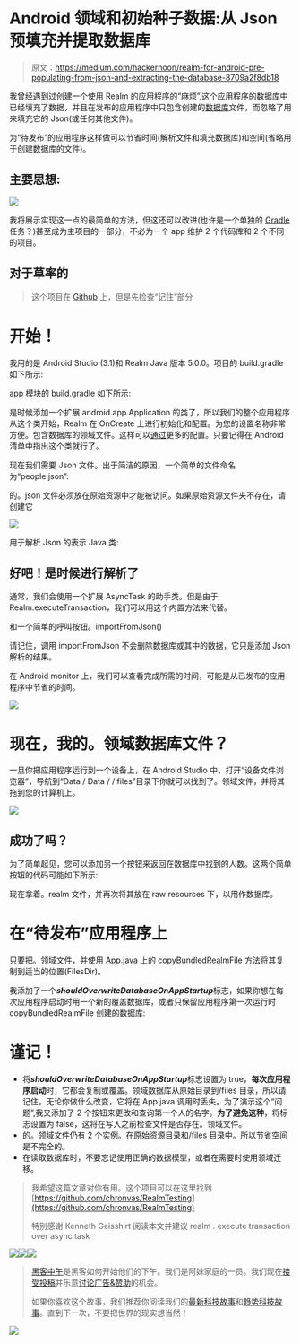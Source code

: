 # Android 领域和初始种子数据:从 Json 预填充并提取数据库

> 原文：<https://medium.com/hackernoon/realm-for-android-pre-populating-from-json-and-extracting-the-database-8709a2f8db18>

我曾经遇到过创建一个使用 Realm 的应用程序的“麻烦”,这个应用程序的数据库中已经填充了数据，并且在发布的应用程序中只包含创建的[数据库](https://hackernoon.com/tagged/database)文件，而忽略了用来填充它的 Json(或任何其他文件)。

为“待发布”的应用程序这样做可以节省时间(解析文件和填充数据库)和空间(省略用于创建数据库的文件)。

## 主要思想:

![](img/19985aa2f98da187db14595359f822cf.png)

我将展示实现这一点的最简单的方法，但这还可以改进(也许是一个单独的 [Gradle](https://hackernoon.com/tagged/gradle) 任务？)甚至成为主项目的一部分，不必为一个 app 维护 2 个代码库和 2 个不同的项目。

## 对于草率的

> 这个项目在 [Github](https://github.com/chronvas/RealmTesting) 上，但是先检查“记住”部分

# 开始！

我用的是 Android Studio (3.1)和 Realm Java 版本 5.0.0。项目的 build.gradle 如下所示:

app 模块的 build.gradle 如下所示:

是时候添加一个扩展 android.app.Application 的类了，所以我们的整个应用程序从这个类开始，Realm 在 OnCreate 上进行初始化和配置。为您的设置名称非常方便。包含数据库的领域文件。这样可以[通过](https://realm.io/docs/java/latest/api/io/realm/RealmConfiguration.Builder.html)更多的配置。只要记得在 Android 清单中指出这个类就行了。

现在我们需要 Json 文件。出于简洁的原因，一个简单的文件命名为“people.json”:

的。json 文件必须放在原始资源中才能被访问。如果原始资源文件夹不存在，请创建它

![](img/48966a36e83c6629d6f2391e74e44612.png)

用于解析 Json 的表示 Java 类:

## 好吧！是时候进行解析了

通常，我们会使用一个扩展 AsyncTask 的助手类。但是由于 Realm.executeTransaction，我们可以用这个内置方法来代替。

和一个简单的呼叫按钮。importFromJson()

请记住，调用 importFromJson 不会删除数据库或其中的数据，它只是添加 Json 解析的结果。

在 Android monitor 上，我们可以查看完成所需的时间，可能是从已发布的应用程序中节省的时间。

![](img/58fecd1949e6e8e70ef9418dceba02e0.png)

# 现在，我的。领域数据库文件？

一旦你把应用程序运行到一个设备上，在 Android Studio 中，打开“设备文件浏览器”，导航到“Data / Data / <package name="">/ files”目录下你就可以找到了。领域文件，并将其拖到您的计算机上。</package>

![](img/b514c595cfac6285c67bce379221962c.png)

## 成功了吗？

为了简单起见，您可以添加另一个按钮来返回在数据库中找到的人数。这两个简单按钮的代码可能如下所示:

现在拿着。realm 文件，并再次将其放在 raw resources 下，以用作数据库。

# 在“待发布”应用程序上

只要把。领域文件，并使用 App.java 上的 copyBundledRealmFile 方法将其复制到适当的位置(FilesDir)。

我添加了一个***shouldOverwriteDatabaseOnAppStartup***标志，如果你想在每次应用程序启动时用一个新的覆盖数据库，或者只保留应用程序第一次运行时 copyBundledRealmFile 创建的数据库:

# 谨记！

*   将***shouldOverwriteDatabaseOnAppStartup***标志设置为 true，**每次应用程序启动**时，它都会复制或覆盖。领域数据库从原始目录到/files 目录，所以请记住，无论你做什么改变，它将在 App.java 调用时丢失。为了演示这个“问题”,我又添加了 2 个按钮来更改和查询第一个人的名字。**为了避免这种**，将标志设置为 false，这将在写入之前检查文件是否存在。领域文件。
*   的。领域文件仍有 2 个实例。在原始资源目录和/files 目录中。所以节省空间是不完全的。
*   在读取数据库时，不要忘记使用正确的数据模型，或者在需要时使用领域迁移。

> 我希望这篇文章对你有用。这个项目可以在这里找到[https://github.com/chronvas/RealmTesting](https://github.com/chronvas/RealmTesting)
> 
> 特别感谢 Kenneth Geisshirt 阅读本文并建议 realm . execute transaction over async task

[![](img/50ef4044ecd4e250b5d50f368b775d38.png)](http://bit.ly/HackernoonFB)[![](img/979d9a46439d5aebbdcdca574e21dc81.png)](https://goo.gl/k7XYbx)[![](img/2930ba6bd2c12218fdbbf7e02c8746ff.png)](https://goo.gl/4ofytp)

> [黑客中午](http://bit.ly/Hackernoon)是黑客如何开始他们的下午。我们是阿妹家庭的一员。我们现在[接受投稿](http://bit.ly/hackernoonsubmission)并乐意[讨论广告&赞助](mailto:partners@amipublications.com)的机会。
> 
> 如果你喜欢这个故事，我们推荐你阅读我们的[最新科技故事](http://bit.ly/hackernoonlatestt)和[趋势科技故事](https://hackernoon.com/trending)。直到下一次，不要把世界的现实想当然！

[![](img/be0ca55ba73a573dce11effb2ee80d56.png)](https://goo.gl/Ahtev1)